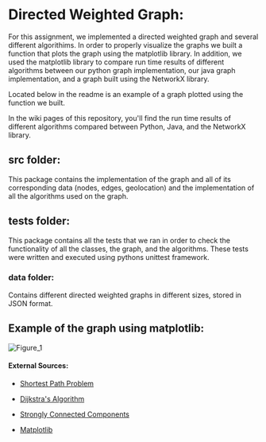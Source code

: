 # Directed Weighted Graph: 

For this assignment, we implemented a directed weighted graph and several different algorithims. In order to properly visualize the graphs we built a function that plots the graph using the matplotlib library. In addition, we used the matplotlib library to compare run time results of different algorithms between our python graph implementation, our java graph implementation, and a graph built using the NetworkX library. 

Located below in the readme is an example of a graph plotted using the function we built.

In the wiki pages of this repository, you'll find the run time results of different algorithms compared between Python, Java, and the NetworkX library.



## src folder:

This package contains the implementation of the graph and all of its corresponding data (nodes, edges, geolocation) and the implementation of all the algorithms used on the graph.

## tests folder:  

This package contains all the tests that we ran in order to check the functionality of all the classes, the graph, and the algorithms. These tests were written and executed using pythons unittest framework. 

### data folder:

Contains different directed weighted graphs in different sizes, stored in JSON format.

## Example of the graph using matplotlib:

![Figure_1](https://user-images.githubusercontent.com/57404551/104092797-f8ec4700-528e-11eb-9c8a-69885c8d61f0.png)





#### External Sources:

- [Shortest Path Problem](https://en.wikipedia.org/wiki/Shortest_path_problem)

- [Dijkstra's Algorithm](https://en.wikipedia.org/wiki/Dijkstra%27s_algorithm)

- [Strongly Connected Components](https://en.wikipedia.org/wiki/Strongly_connected_component)

- [Matplotlib](https://matplotlib.org/)

  

  





